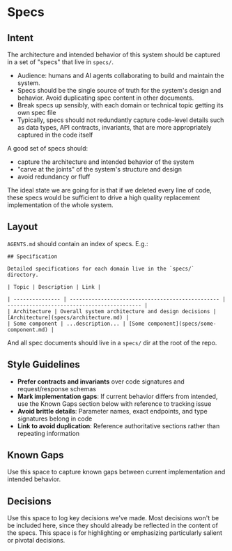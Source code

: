 # Specs

## Intent

The architecture and intended behavior of this system should be captured in a set of "specs" that live in `specs/`.

- Audience: humans and AI agents collaborating to build and maintain the system.
- Specs should be the single source of truth for the system's design and behavior. Avoid duplicating spec content in other documents.
- Break specs up sensibly, with each domain or technical topic getting its own spec file
- Typically, specs should not redundantly capture code-level details such as data types, API contracts, invariants, that are more appropriately captured in the code itself

A good set of specs should:

- capture the architecture and intended behavior of the system
- "carve at the joints" of the system's structure and design
- avoid redundancy or fluff

The ideal state we are going for is that if we deleted every line of code, these specs would be sufficient to drive a high quality replacement implementation of the whole system.

## Layout

`AGENTS.md` should contain an index of specs. E.g.:

```
## Specification

Detailed specifications for each domain live in the `specs/` directory.

| Topic | Description | Link |

| --------------- | ------------------------------------------------ | ------------------------------------------- |
| Architecture | Overall system architecture and design decisions | [Architecture](specs/architecture.md) |
| Some component | ...description... | [Some component](specs/some-component.md) |
```

And all spec documents should live in a `specs/` dir at the root of the repo.

## Style Guidelines

- **Prefer contracts and invariants** over code signatures and request/response schemas
- **Mark implementation gaps**: If current behavior differs from intended, use the Known Gaps section below with reference to tracking issue
- **Avoid brittle details**: Parameter names, exact endpoints, and type signatures belong in code
- **Link to avoid duplication**: Reference authoritative sections rather than repeating information

## Known Gaps

Use this space to capture known gaps between current implementation and intended behavior.

## Decisions

Use this space to log key decisions we've made. Most decisions won't be be included here, since they should already be reflected in the content of the specs. This space is for highlighting or emphasizing particularly salient or pivotal decisions.
